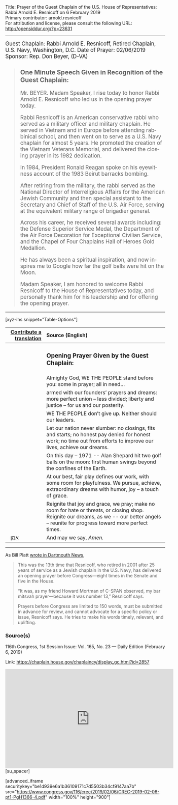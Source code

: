 <html>
<head></head>
<body>
Title: Prayer of the Guest Chaplain of the U.S. House of Representatives: Rabbi Arnold E. Resnicoff on 6 February 2019<br />
Primary contributor: arnold.resnicoff<br />
For attribution and license, please consult the following URL: <a href="http://opensiddur.org/?p=23631">http://opensiddur.org/?p=23631</a>
<p />
<hr />

<div class="english" lang="en" style="font-size: 1.2em;">
Guest Chaplain: Rabbi Arnold E. Resnicoff, Retired Chaplain, U.S. Navy, Washington, D.C.
Date of Prayer: 02/06/2019
Sponsor: Rep. Don Beyer, (D-VA)

<blockquote>
<h3>One Minute Speech Given in Recognition of the Guest Chaplain:</h3>

Mr. BEYER. Madam Speaker, I rise today to honor Rabbi Arnold E. Resnicoff who led us in the opening prayer today.

Rabbi Resnicoff is an American conservative rabbi who served as a military officer and military chaplain. He served in Vietnam and in Europe before attending rabbinical school, and then went on to serve as a U.S. Navy chaplain for almost 5 years. He promoted the creation of the Vietnam Veterans Memorial, and delivered the closing prayer in its 1982 dedication.

In 1984, President Ronald Reagan spoke on his eyewitness account of the 1983 Beirut barracks bombing.

After retiring from the military, the rabbi served as the National Director of Interreligious Affairs for the American Jewish Community and then special assistant to the Secretary and Chief of Staff of the U.S. Air Force, serving at the equivalent military range of brigadier general.

Across his career, he received several awards including: the Defense Superior Service Medal, the Department of the Air Force Decoration for Exceptional Civilian Service, and the Chapel of Four Chaplains Hall of Heroes Gold Medallion.

He has always been a spiritual inspiration, and now inspires me to Google how far the golf balls were hit on the Moon.

Madam Speaker, I am honored to welcome Rabbi Resnicoff to the House of Representatives today, and personally thank him for his leadership and for offering the opening prayer.
</blockquote>
</div>
<hr />

[xyz-ihs snippet="Table-Options"]<table style="margin-left: auto; margin-right: auto;" class="draggable">
<thead><tr><th id="x" style="text-align: right;"><a href="/contributing/upload/">Contribute a translation</a></th><th style="text-align: left;">Source (English)</th></tr></thead>
<tbody>
<tr><td style="vertical-align:top;">
<div class="liturgy" lang="he">

</span></div></td>
 
<td style="vertical-align:top;">
<div class="english" lang="en">
<h3>Opening Prayer Given by the Guest Chaplain:</h3>
</div></td></tr>


<tr><td style="vertical-align:top;">
<div class="liturgy" lang="he">

</span></div></td>
 
<td style="vertical-align:top;">
<div class="english" lang="en">
Almighty God,
WE THE PEOPLE stand before you:
some in prayer; all in need…
</div></td></tr>


<tr><td style="vertical-align:top;">
<div class="liturgy" lang="he">

</span></div></td>
 
<td style="vertical-align:top;">
<div class="english" lang="en">
armed with our founders’ prayers and dreams:
more perfect union – less divided;
liberty and justice – for us and our posterity.
</div></td></tr>


<tr><td style="vertical-align:top;">
<div class="liturgy" lang="he">

</span></div></td>
 
<td style="vertical-align:top;">
<div class="english" lang="en">
WE THE PEOPLE don’t give up.
Neither should our leaders.
</div></td></tr>


<tr><td style="vertical-align:top;">
<div class="liturgy" lang="he">

</span></div></td>
 
<td style="vertical-align:top;">
<div class="english" lang="en">
Let our nation never slumber:
no closings, fits and starts;
no honest pay denied for honest work;
no time out from efforts to improve our lives,
achieve our dreams.
</div></td></tr>


<tr><td style="vertical-align:top;">
<div class="liturgy" lang="he">

</span></div></td>
 
<td style="vertical-align:top;">
<div class="english" lang="en">
On this day – 1971 --
Alan Shepard hit two golf balls on the moon:
first human swings beyond the confines of the Earth.
</div></td></tr>


<tr><td style="vertical-align:top;">
<div class="liturgy" lang="he">

</span></div></td>
 
<td style="vertical-align:top;">
<div class="english" lang="en">
At our best, 
fair play defines our work,
with some room for playfulness.
We pursue, achieve, extraordinary dreams
with humor, joy – a touch of grace.
</div></td></tr>


<tr><td style="vertical-align:top;">
<div class="liturgy" lang="he">

</span></div></td>
 
<td style="vertical-align:top;">
<div class="english" lang="en">
Reignite that joy and grace, we pray;
make no room for hate or threats,
or closing shop.
Reignite our dreams,
as we -- our better angels – 
reunite for progress
toward more perfect times.
</div></td></tr>


<tr><td style="vertical-align:top;">
<div class="liturgy" lang="he">
&nbsp;
אָמֵן׃
</span></div></td>
 
<td style="vertical-align:top;">
<div class="english" lang="en">
And may we say, 
<em>Amen.</em>
</div></td></tr>
</tbody></table>

<hr />

As Bill Platt <a href="https://news.dartmouth.edu/news/2019/02/rabbi-arnold-resnicoff-68-delivers-opening-prayer-us-house">wrote in Dartmouth News</a>, 

<blockquote>This was the 13th time that Resnicoff, who retired in 2001 after 25 years of service as a Jewish chaplain in the U.S. Navy, has delivered an opening prayer before Congress—eight times in the Senate and five in the House. 

“It was, as my friend Howard Mortman of C-SPAN observed, my bar mitsvah prayer—because it was number 13,” Resnicoff says.

Prayers before Congress are limited to 150 words, must be submitted in advance for review, and cannot advocate for a specific policy or issue, Resnicoff says. He tries to make his words timely, relevant, and uplifting.</blockquote>



<h3>Source(s)</h3>

116th Congress, 1st Session
Issue: Vol. 165, No. 23 — Daily Edition (February 6, 2019)

Link: <a href="https://chaplain.house.gov/chaplaincy/display_gc.html?id=2857">https://chaplain.house.gov/chaplaincy/display_gc.html?id=2857</a>

<iframe width=530 height=312 src='https://www.c-span.org/video/standalone/?c4778220/rabbi-arnold-resnicoff-united-states-navy-chaplain-retired-washington-dc' allowfullscreen='allowfullscreen' frameborder=0></iframe>[su_spacer]

[advanced_iframe securitykey="be1d939e6a1b36109171c7d5503b34cf9147aa7b" src="https://www.congress.gov/116/crec/2019/02/06/CREC-2019-02-06-pt1-PgH1366-4.pdf" width="100%" height="900"]

</body>
</html>